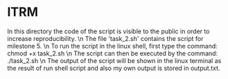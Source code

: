 # ITRM
In this directory the code of the script is visible to the public in order to increase reproducibility. \n
The file 'task_2.sh' contains the script for milestone 5. \n
To run the script in the linux shell, first type the command: chmod +x task_2.sh \n
The script can then be executed by the command: ./task_2.sh \n
The output of the script will be shown in the linux terminal as the result of run shell script and also my own output is stored in output.txt.
